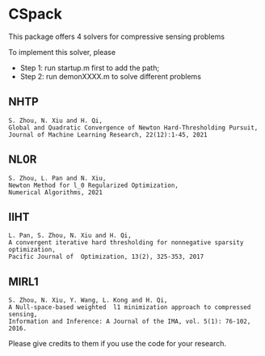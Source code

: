 # CSpack
This package offers 4 solvers for compressive sensing problems 

To implement this solver, please
  * Step 1: run startup.m first to add the path;
  * Step 2: run demonXXXX.m to solve different problems 

## NHTP 
    S. Zhou, N. Xiu and H. Qi, 
    Global and Quadratic Convergence of Newton Hard-Thresholding Pursuit, 
    Journal of Machine Learning Research, 22(12):1-45, 2021
## NL0R
    S. Zhou, L. Pan and N. Xiu, 
    Newton Method for l_0 Regularized Optimization,
    Numerical Algorithms, 2021
## IIHT
    L. Pan, S. Zhou, N. Xiu and H. Qi, 
    A convergent iterative hard thresholding for nonnegative sparsity optimization, 
    Pacific Journal of  Optimization, 13(2), 325-353, 2017
## MIRL1 
    S. Zhou, N. Xiu, Y. Wang, L. Kong and H. Qi, 
    A Null-space-based weighted  l1 minimization approach to compressed sensing, 
    Information and Inference: A Journal of the IMA, vol. 5(1): 76-102, 2016.

Please give credits to them if you use the code for your research.
